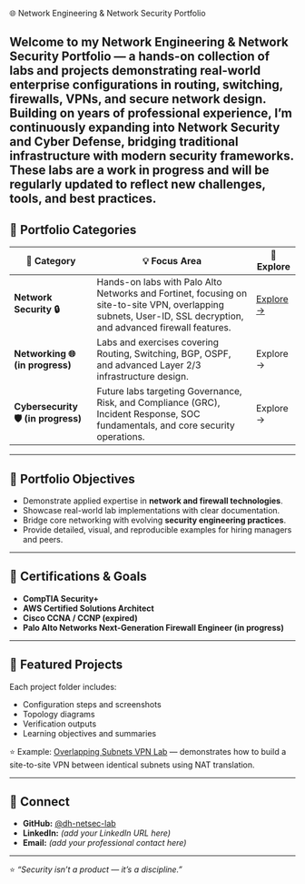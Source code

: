 🌐 Network Engineering & Network Security Portfolio

Welcome to my Network Engineering & Network Security Portfolio — a hands-on collection of labs and projects demonstrating real-world enterprise configurations in routing, switching, firewalls, VPNs, and secure network design. Building on years of professional experience, I’m continuously expanding into Network Security and Cyber Defense, bridging traditional infrastructure with modern security frameworks. These labs are a work in progress and will be regularly updated to reflect new challenges, tools, and best practices.
---

## 📂 Portfolio Categories

| 📁 **Category** | 💡 **Focus Area** | 🔗 **Explore** |
|------------------|------------------|----------------|
| **Network Security 🔒** | Hands-on labs with Palo Alto Networks and Fortinet, focusing on site-to-site VPN, overlapping subnets, User-ID, SSL decryption, and advanced firewall features. | [Explore →](./network-security/) |
| **Networking 🌐 (in progress)** | Labs and exercises covering Routing, Switching, BGP, OSPF, and advanced Layer 2/3 infrastructure design. | Explore → |
| **Cybersecurity 🛡️ (in progress)** | Future labs targeting Governance, Risk, and Compliance (GRC), Incident Response, SOC fundamentals, and core security operations. | Explore → |


---

## 🧠 Portfolio Objectives
- Demonstrate applied expertise in **network and firewall technologies**.  
- Showcase real-world lab implementations with clear documentation.  
- Bridge core networking with evolving **security engineering practices**.  
- Provide detailed, visual, and reproducible examples for hiring managers and peers.

---

## 🧾 Certifications & Goals
- **CompTIA Security+**  
- **AWS Certified Solutions Architect**  
- **Cisco CCNA / CCNP (expired)**  
- **Palo Alto Networks Next-Generation Firewall Engineer (in progress)**  

---

## 🧱 Featured Projects
Each project folder includes:
- Configuration steps and screenshots  
- Topology diagrams  
- Verification outputs  
- Learning objectives and summaries  

⭐ Example: [Overlapping Subnets VPN Lab](./network-security/palo-alto-overlapping-subnet-lab/) — demonstrates how to build a site-to-site VPN between identical subnets using NAT translation.

---

## 🧷 Connect
- **GitHub:** [@dh-netsec-lab](https://github.com/dh-netsec-lab)  
- **LinkedIn:** *(add your LinkedIn URL here)*  
- **Email:** *(add your professional contact here)*  

---

⭐ *“Security isn’t a product — it’s a discipline.”*
